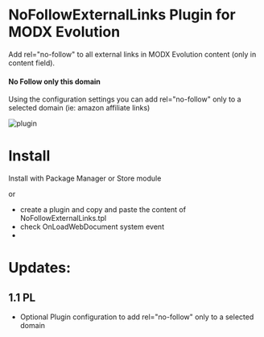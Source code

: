NoFollowExternalLinks Plugin for MODX Evolution
============================

Add rel="no-follow" to all external links in MODX Evolution content (only in content field).

#### No Follow only this domain

Using the configuration settings you can add rel="no-follow" only to a selected domain (ie: amazon affiliate links)

![plugin](https://raw.githubusercontent.com/Nicola1971/NoFollowExternalLinks-Plugin/master/11-plugin-conf.jpg)

# Install
Install with Package Manager or Store module

or

* create a plugin and copy and paste the content of NoFollowExternalLinks.tpl
* check OnLoadWebDocument system event 
* 

# Updates:

## 1.1 PL
* Optional Plugin configuration to add rel="no-follow" only to a selected domain   
